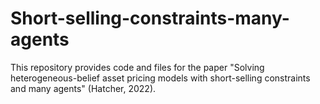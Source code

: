 # Short-selling-constraints-many-agents
This repository provides code and files for the paper "Solving heterogeneous-belief asset pricing models with short-selling constraints and many agents" (Hatcher, 2022).
